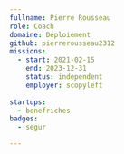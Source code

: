 ```yaml
---
fullname: Pierre Rousseau
role: Coach
domaine: Déploiement
github: pierrerousseau2312
missions:
  - start: 2021-02-15
    end: 2023-12-31
    status: independent
    employer: scopyleft
    
startups:
  - benefriches
badges:
  - segur

---
```



